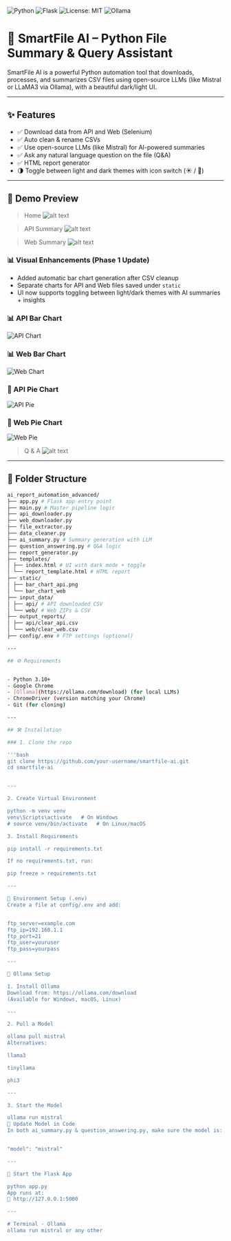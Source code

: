 ![Python](https://img.shields.io/badge/Python-3.10-blue)
![Flask](https://img.shields.io/badge/Framework-Flask-lightgrey)
![License: MIT](https://img.shields.io/badge/License-MIT-yellow.svg)
![Ollama](https://img.shields.io/badge/LLM-Mistral-blueviolet)

# 🚀 SmartFile AI – Python File Summary & Query Assistant

SmartFile AI is a powerful Python automation tool that downloads, processes, and summarizes CSV files using open-source LLMs (like Mistral or LLaMA3 via Ollama), with a beautiful dark/light UI.

---

## ✨ Features

- ✅ Download data from API and Web (Selenium)
- ✅ Auto clean & rename CSVs
- ✅ Use open-source LLMs (like Mistral) for AI-powered summaries
- ✅ Ask any natural language question on the file (Q&A)
- ✅ HTML report generator
- 🌗 Toggle between light and dark themes with icon switch (☀️ / 🌙)

---


## 📸 Demo Preview

> Home 
![alt text](Home.png)

> API Summary 
![alt text](API_Summary.png)

> Web Summary
![alt text](Web_Summary.png)

### 📊 Visual Enhancements (Phase 1 Update)
- Added automatic bar chart generation after CSV cleanup
- Separate charts for API and Web files saved under `static`
- UI now supports toggling between light/dark themes with AI summaries + insights

### 📊 API Bar Chart
![API Chart](report_html/visuals/Bar_API.png)

### 📊 Web Bar Chart
![Web Chart](report_html/visuals/Bar_Web.png)

### 🥧 API Pie Chart
![API Pie](report_html/visuals/PI_API.png)

### 🥧 Web Pie Chart
![Web Pie](report_html/visuals/PI_Web.png)


>Q & A 
![alt text](<Q&A about file.png>)

---

## 📁 Folder Structure

```bash
ai_report_automation_advanced/
├── app.py # Flask app entry point
├── main.py # Master pipeline logic
├── api_downloader.py
├── web_downloader.py
├── file_extractor.py
├── data_cleaner.py
├── ai_summary.py # Summary generation with LLM
├── question_answering.py # Q&A logic
├── report_generator.py
├── templates/
│ ├── index.html # UI with dark mode + toggle
│ └── report_template.html # HTML report
├── static/
│ ├── bar_chart_api.png
│ └── bar_chart_web
├── input_data/
│ ├── api/ # API downloaded CSV
│ └── web/ # Web ZIPs & CSV
├── output_reports/
│ ├── api/clear_api.csv
│ └── web/clear_web.csv
├── config/.env # FTP settings (optional)

---

## ⚙️ Requirements


- Python 3.10+
- Google Chrome
- [Ollama](https://ollama.com/download) (for local LLMs)
- ChromeDriver (version matching your Chrome)
- Git (for cloning)

---

## 🛠️ Installation

### 1. Clone the repo

'''bash
git clone https://github.com/your-username/smartfile-ai.git
cd smartfile-ai


---

2. Create Virtual Environment

python -m venv venv
venv\Scripts\activate   # On Windows
# source venv/bin/activate   # On Linux/macOS

3. Install Requirements

pip install -r requirements.txt

If no requirements.txt, run:

pip freeze > requirements.txt

---

🔐 Environment Setup (.env)
Create a file at config/.env and add:


ftp_server=example.com
ftp_ip=192.168.1.1
ftp_port=21
ftp_user=youruser
ftp_pass=yourpass

---

🤖 Ollama Setup

1. Install Ollama
Download from: https://ollama.com/download
(Available for Windows, macOS, Linux)

---

2. Pull a Model

ollama pull mistral
Alternatives:

llama3

tinyllama

phi3

---

3. Start the Model

ollama run mistral
🧠 Update Model in Code
In both ai_summary.py & question_answering.py, make sure the model is:


"model": "mistral"

---

🚀 Start the Flask App

python app.py
App runs at:
🔗 http://127.0.0.1:5000

---

# Terminal - Ollama
ollama run mistral or any other

